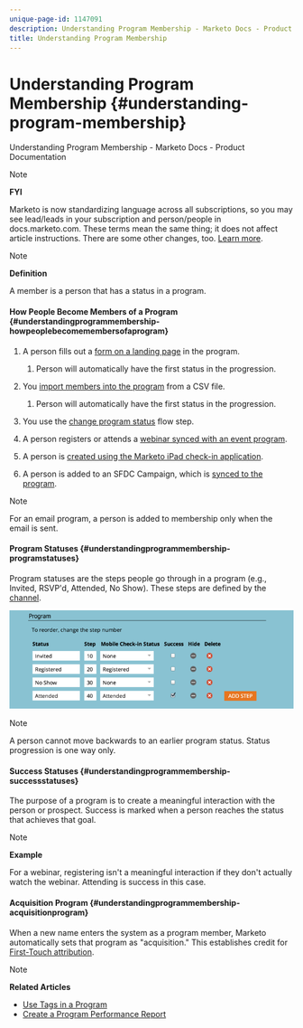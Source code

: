 ```yaml
---
unique-page-id: 1147091
description: Understanding Program Membership - Marketo Docs - Product Documentation
title: Understanding Program Membership
---
```


# Understanding Program Membership {#understanding-program-membership}

Understanding Program Membership - Marketo Docs - Product Documentation

>[!NOTE]
>
>**FYI**
>
>Marketo is now standardizing language across all subscriptions, so you may see lead/leads in your subscription and person/people in docs.marketo.com. These terms mean the same thing; it does not affect article instructions. There are some other changes, too. [Learn more](http://docs.marketo.com/display/DOCS/Updates+to+Marketo+Terminology).

>[!NOTE]
>
>**Definition**
>
>A member is a person that has a status in a program.

#### How People Become Members of a Program {#understandingprogrammembership-howpeoplebecomemembersofaprogram}

1. A person fills out a [form on a landing page](../../../../../welcome-to-marketo-docs/getting-started/quick-wins/landing-page-with-a-form.md) in the program.

    1. Person will automatically have the first status in the progression.

1. You [import members into the program](../../../../../welcome-to-marketo-docs/product-docs/core-marketo-concepts/programs/working-with-programs/import-members-from-a-spreadsheet-into-a-program.md) from a CSV file.

    1. Person will automatically have the first status in the progression.

1. You use the [change program status](../../../../../welcome-to-marketo-docs/product-docs/core-marketo-concepts/smart-campaigns/program-flow-actions/change-program-status.md) flow step.
1. A person registers or attends a [webinar synced with an event program](../../../../../welcome-to-marketo-docs/product-docs/demand-generation/events/understanding-events/launchpoint-event-partners.md).
1. A person is [created using the Marketo iPad check-in application](../../../../../welcome-to-marketo-docs/product-docs/core-marketo-concepts/mobile-apps/event-check-in/check-people-into-your-event-from-your-tablet.md). 
1. A person is added to an SFDC Campaign, which is [synced to the program](../../../../../welcome-to-marketo-docs/product-docs/crm-sync/salesforce-sync/sfdc-sync-details/sfdc-sync-campaign-sync.md).

>[!NOTE]
>
>For an email program, a person is added to membership only when the email is sent.

#### Program Statuses {#understandingprogrammembership-programstatuses}

Program statuses are the steps people go through in a program (e.g., Invited, RSVP'd, Attended, No Show). These steps are defined by the [channel](../../../../../welcome-to-marketo-docs/product-docs/administration/tags/create-a-program-channel.md).

![](assets/image2015-2-5-15-3a14-3a48.png)

>[!NOTE]
>
>A person cannot move backwards to an earlier program status. Status progression is one way only.

#### Success Statuses {#understandingprogrammembership-successstatuses}

The purpose of a program is to create a meaningful interaction with the person or prospect. Success is marked when a person reaches the status that achieves that goal.

>[!NOTE]
>
>**Example**
>
>For a webinar, registering isn't a meaningful interaction if they don't actually watch the webinar. Attending is success in this case.

#### Acquisition Program  {#understandingprogrammembership-acquisitionprogram}

When a new name enters the system as a program member, Marketo automatically sets that program as "acquisition." This establishes credit for [First-Touch attribution](../../../../../welcome-to-marketo-docs/product-docs/reporting/revenue-cycle-analytics/revenue-tools/understanding-attribution.md).

>[!NOTE]
>
>**Related Articles**
>
>* [Use Tags in a Program](../../../../../welcome-to-marketo-docs/product-docs/core-marketo-concepts/programs/working-with-programs/understanding-tags/use-tags-in-a-program.md)
>* [Create a Program Performance Report](../../../../../welcome-to-marketo-docs/product-docs/core-marketo-concepts/programs/program-performance-report/create-a-program-performance-report.md)
>

